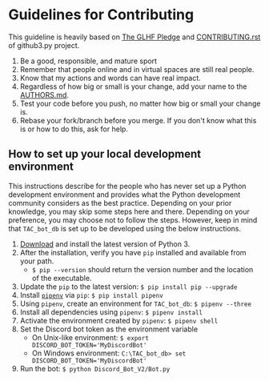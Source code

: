 # Guidelines for Contributing

This guideline is heavily based on [The GLHF Pledge](http://www.anykey.org/take-the-pledge/) and [CONTRIBUTING.rst](https://github.com/sigmavirus24/github3.py/blob/develop/CONTRIBUTING.rst) of github3.py project.

1. Be a good, responsible, and mature sport
1. Remember that people online and in virtual spaces are still real people.
1. Know that my actions and words can have real impact.
1. Regardless of how big or small is your change, add your name to the [AUTHORS.md](./AUTHORS.md).
1. Test your code before you push, no matter how big or small your change is.
1. Rebase your fork/branch before you merge. If you don't know what this is or how to do this, ask for help.

## How to set up your local development environment

This instructions describe for the people who has never set up a Python development environment and provides what the Python development community considers as the best practice. Depending on your prior knowledge, you may skip some steps here and there. Depending on your preference, you may choose not to follow the steps. However, keep in mind that `TAC_bot_db` is set up to be developed using the below instructions.

1. [Download](https://www.python.org/downloads/) and install the latest version of Python 3.
1. After the installation, verify you have `pip` installed and available from your path.
    * `$ pip --version` should return the version number and the location of the executable.
1. Update the `pip` to the latest version: `$ pip install pip --upgrade`
1. Install [`pipenv`](https://docs.pipenv.org/) via `pip`: `$ pip install pipenv`
1. Using `pipenv`, create an environment for `TAC_bot_db`: `$ pipenv --three`
1. Install all dependencies using `pipenv`: `$ pipenv install`
1. Activate the environment created by `pipenv`: `$ pipenv shell`
1. Set the Discord bot token as the environment variable
    * On Unix-like environment: `$ export DISCORD_BOT_TOKEN='MyDiscordBot'`
    * On Windows environment: `C:\TAC_bot_db> set DISCORD_BOT_TOKEN='MyDiscordBot'`
1. Run the bot: `$ python Discord_Bot_V2/Bot.py`
